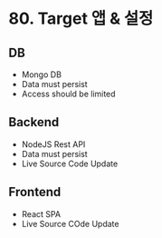 # 80. Target 앱 & 설정

## DB 
- Mongo DB
- Data must persist
- Access should be limited

## Backend 
- NodeJS Rest API
- Data must persist
- Live Source Code Update

## Frontend 
- React SPA
- Live Source COde Update